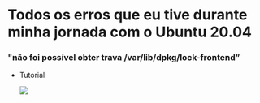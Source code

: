 # Todos os erros que eu tive durante minha jornada com o Ubuntu 20.04

### "não foi possível obter trava /var/lib/dpkg/lock-frontend”

* Tutorial
  
  [![](http://img.youtube.com/vi/mcsD9TSU51c/hqdefault.jpg)](https://www.youtube.com/watch?v=mcsD9TSU51c)
